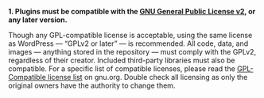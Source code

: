 **1. Plugins must be compatible with the [GNU General Public License v2](https://www.gnu.org/licenses/gpl-2.0.html), or any later version.**

Though any GPL-compatible license is acceptable, using the same license as WordPress — “GPLv2 or later” — is recommended. All code, data, and images — anything stored in the repository — must comply with the GPLv2, regardless of their creator. Included third-party libraries must also be compatible. For a specific list of compatible licenses, please read the [GPL-Compatible license list](https://www.gnu.org/philosophy/license-list.html#GPLCompatibleLicenses) on gnu.org. Double check all licensing as only the original owners have the authority to change them.
